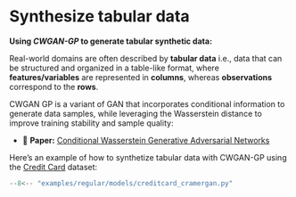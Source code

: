 # Synthesize tabular data

**Using *CWGAN-GP* to generate tabular synthetic data:**

Real-world domains are often described by **tabular data** i.e., data that can be structured and organized in a table-like format, where **features/variables** are represented in **columns**, whereas **observations** correspond to the **rows**.

CWGAN GP is a variant of GAN that incorporates conditional information to generate data samples, while leveraging the Wasserstein distance to improve training stability and sample quality:

- 📑 **Paper:** [Conditional Wasserstein Generative Adversarial Networks](https://cameronfabbri.github.io/papers/conditionalWGAN.pdf)

Here’s an example of how to synthetize tabular data with CWGAN-GP using the [Credit Card](https://www.openml.org/search?type=data&sort=runs&id=1597&status=active) dataset:


```python
--8<-- "examples/regular/models/creditcard_cramergan.py"
```
